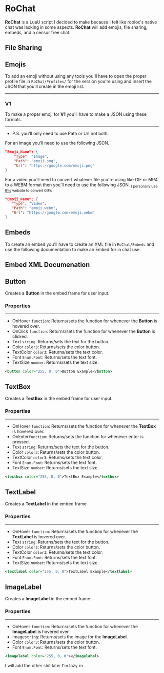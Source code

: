 # RoChat
**RoChat** is a LuaU script I decided to make because I felt like roblox's native chat was lacking in some aspects. **RoChat** will add emojis, file sharing, embeds, and a censor free chat.

## File Sharing
## Emojis
To add an emoji without using any tools you'll have to open the proper profile file in `RoChat/Profiles/` for the version you're using and insert the JSON that you'll create in the emoji list. 

---

### V1 
To make a proper emoji for **V1** you'll have to make a JSON using these formats.

---
* P.S. you'll only need to use Path or Url not both.

For an image you'll need to use the following JSON.
```json
"Emoji_Name": {
	"Type": "Image",
	"Path": "emoji.png",
	"Url": "https://google.com/emoji.png"
}
```
For a video you'll need to convert whatever file you're using like GIF or MP4 to a WEBM format then you'll need to use the following JSON.
<sub>I personally use [this](https://cloudconvert.com/gif-to-webm) website to convert GIFs <sub>

 ```json
"Emoji_Name": {
	"Type": "Video",
	"Path": "emoji.webm",
	"Url": "https://google.com/emoji.webm"
}
```
## Embeds
To create an embed you'll have to create an XML file in `RoChat/Embeds` and use the following documentation to make an Embed for in chat use.

## Embed XML Documenation

## Button
Creates a **Button** in the embed frame for user input.
### Properties
---
* OnHover `function`: Returns/sets the function for whenever the **Button** is hovered over.
* OnClick `function`: Returns/sets the function for whenever the **Button** is clicked.
* Text `string`: Returns/sets the text for the button.
* Color `color3`: Returns/sets the color button.
* TextColor `color3`: Returns/sets the text color.
* Font `Enum.Font`: Returns/sets the text font.
* TextSize `number`: Returns/sets the text size.
 ```XML
<button color="255, 0, 0">Button Example</button>
```


## TextBox
Creates a **TextBox** in the embed frame for user input.
### Properties
---
* OnHover `function`: Returns/sets the function for whenever the **TextBox** is hovered over.
* OnEnter`function`: Returns/sets the function for whenever enter is pressed.
* Text `string`: Returns/sets the text for the button.
* Color `color3`: Returns/sets the color button.
* TextColor `color3`: Returns/sets the text color.
* Font `Enum.Font`: Returns/sets the text font.
* TextSize `number`: Returns/sets the text size.
 ```XML
<textbox color="255, 0, 0">TextBox Example</textbox>
```

## TextLabel
Creates a **TextLabel** in the embed frame.
### Properties
---
* OnHover `function`: Returns/sets the function for whenever the **TextLabel** is hovered over.
* Text `string`: Returns/sets the text for the button.
* Color `color3`: Returns/sets the color button.
* TextColor `color3`: Returns/sets the text color.
* Font `Enum.Font`: Returns/sets the text font.
* TextSize `number`: Returns/sets the text size.
 ```XML
<textlabel color="255, 0, 0">TextLabel Example</textlabel>
```
## ImageLabel
Creates a **ImageLabel** in the embed frame.
### Properties
---
* OnHover `function`: Returns/sets the function for whenever the **ImageLabel** is hovered over.
* Image`string`: Returns/sets the image for the **ImageLabel**.
* Color `color3`: Returns/sets the color button.
* Font `Enum.Font`: Returns/sets the text font.
 ```XML
<imagelabel color="255, 0, 0"></imagelabel>
```

I will add the other shit later I'm lazy rn
